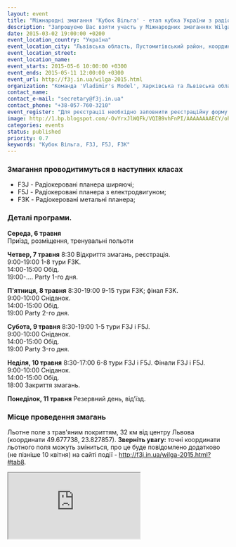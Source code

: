 ```yaml
---
layout: event
title: "Міжнародні змагання 'Кубок Вільга' - етап кубка України з радіокерованих моделей класу F3J, F5J, F3K"
description: "Запрошуємо Вас взяти участь у Міжнародних змаганнях Wilga Cup F3J, F5J, F3K, які є етапами World Cup 2015, Eurotour Contest 2015, Intertour F5J 2015 в період з 6 по 11 травня 2015 року. Змагання вперше відбудуться в м. Львові - найцікавішому місті України."
date: 2015-03-02 19:00:00 +0200
event_location_country: "Україна"
event_location_city: "Львівська область, Пустомитівський район, координати поля: 49.677901, 23.827825"
event_location_street:
event_location_name:
event_starts: 2015-05-6 10:00:00 +0300
event_ends: 2015-05-11 12:00:00 +0300
event_url: http://f3j.in.ua/wilga-2015.html
organization: "Команда 'Vladimir's Model', Харківська та Львівська обласні Федерації авіамодельного спорту, Авіамоделісти Харкова та Львова"
contact_name:
contact_e-mail: "secretary@f3j.in.ua"
contact_phone: "+38-057-760-3210"
event_register: "Для реєстрації необхідно заповнити реєстраційну форму - http://f3j.in.ua/wilga-2015.html?#tab7"
image: http://1.bp.blogspot.com/-OvYrxJlWQFk/VQIB9vhFnPI/AAAAAAAAECY/ohbi8a3u_Xo/s1600/wilga_logo_lviv.png
categories: events
status: published
priority: 0.7
keywords: "Кубок Вільга, F3J, F5J, F3K"
---
```


### Змагання проводитимуться в наступних класах

 * F3J - Радіокеровані планера ширяючі;
 * F5J - Радіокеровані планера з електродвигуном;
 * F3K - Радіокеровані метальні планера;

### Деталі програми.

**Середа, 6 травня** <br />
Приїзд, розміщення, тренувальні польоти

**Четвер, 7 травня**
8:30 Відкриття змагань, реєстрація.<br />
9:00-19:00 1-8 тури F3K.<br />
14:00-15:00 Обід.<br />
19:00-.... Party 1-го дня.

**П'ятниця, 8 травня**
8:30-19:00 9-15 тури F3K; фінал F3K.<br />
9:00-10:00 Сніданок.<br />
14:00-15:00 Обід.<br />
19:00 Party 2-го дня.

**Субота, 9 травня**
8:30-19:00 1-5 тури F3J і F5J.<br />
9:00-10:00 Сніданок.<br />
14:00-15:00 Обід.<br />
19:00 Party 3-го дня.<br />

**Неділя, 10 травня**
8:30-17:00 6-8 тури F3J і F5J. Фінали F3J і F5J.<br />
9:00-10:00 Сніданок.<br />
14:00-15:00 Обід.<br />
18:00 Закриття змагань.<br />

**Понеділок, 11 травня**
Резервний день, від'їзд.

### Місце проведення змагань

Льотне поле з трав'яним покриттям, 32 км від центру Львова (координати 49.677738, 23.827857).
**Зверніть увагу:** точні координати льотного поля можуть зміниться, про це буде повідомлено додатково (не пізніше 10 квітня) на сайті події - http://f3j.in.ua/wilga-2015.html?#tab8.

<div class="embed-responsive embed-responsive-16by9">
    <iframe class="embed-responsive-item" src="https://www.google.com/maps/d/embed?mid=zjs1az9n78iY.kPeJi17OjStQ"></iframe>
</div>
